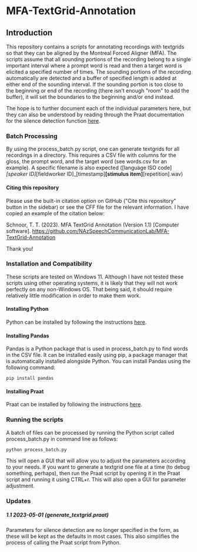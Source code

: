 # MFA-TextGrid-Annotation
## Introduction
This repository contains a scripts for annotating recordings with textgrids so that they can be aligned by the Montreal Forced Aligner (MFA). The scripts assume that all sounding portions of the recording belong to a single important interval where a prompt word is read and then a target word is elicited a specified number of times. The sounding portions of the recording automatically are detected and a buffer of specified length is added at either end of the sounding interval. If the sounding portion is too close to the beginning or end of the recording (there isn't enough "room" to add the buffer), it will set the boundaries to the beginning and/or end instead.

The hope is to further document each of the individual parameters here, but they can also be understood by reading through the Praat documentation for the silence detection function [here](https://www.fon.hum.uva.nl/praat/manual/Sound__To_TextGrid__silences____.html).

### Batch Processing
By using the process_batch.py script, one can generate textgrids for all recordings in a directory. This requires a CSV file with columns for the gloss, the prompt word, and the target word (see words.csv for an example). A specific filename is also expected ([language ISO code]_[speaker ID]_[fieldworker ID]_[timestamp]__[stimulus item]__[repetition].wav)

#### Citing this repository
Please use the built-in citation option on GitHub ("Cite this repository" button in the sidebar) or see the CFF file for the relevant information. I have copied an example of the citation below:

Schnoor, T. T. (2023). MFA TextGrid  Annotation (Version 1.1) [Computer software]. https://github.com/NAzSpeechCommunicationLab/MFA-TextGrid-Annotation

Thank you!

### Installation and Compatibility
These scripts are tested on Windows 11. Although I have not tested these scripts using other operating systems, it is likely that they will not work perfectly on any non-Windows OS. That being said, it should require relatively little modification in order to make them work.

#### Installing Python
Python can be installed by following the instructions [here](https://wiki.python.org/moin/BeginnersGuide/Download).

#### Installing Pandas
Pandas is a Python package that is used in process_batch.py to find words in the CSV file. It can be installed easily using pip, a package manager that is automatically installed alongside Python. You can install Pandas using the following command:
```
pip install pandas
```

#### Installing Praat
Praat can be installed by following the instructions [here](https://www.fon.hum.uva.nl/praat/download_win.html).

### Running the scripts
A batch of files can be processed by running the Python script called process_batch.py in command line as follows:
```
python process_batch.py
```
This will open a GUI that will allow you to adjust the parameters according to your needs. If you want to generate a textgrid one file at a time (to debug something, perhaps), then run the Praat script by opening it in the Praat script and running it using CTRL+r. This will also open a GUI for parameter adjustment.

### Updates
##### 1.1 2023-05-01 (generate_textgrid.praat)
Parameters for silence detection are no longer specified in the form, as these will be kept as the defaults in most cases. This also simplifies the process of calling the Praat script from Python.
